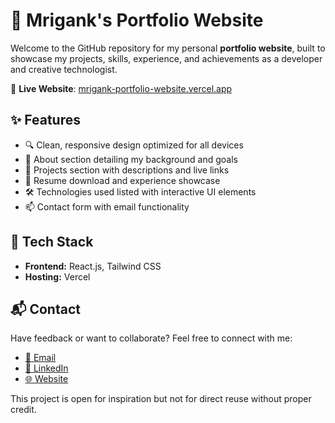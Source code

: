 # 💼 Mrigank's Portfolio Website

Welcome to the GitHub repository for my personal **portfolio website**, built to showcase my projects, skills, experience, and achievements as a developer and creative technologist.

🔗 **Live Website**: [mrigank-portfolio-website.vercel.app](https://mrigank-portfolio-website.vercel.app/)

## ✨ Features

- 🔍 Clean, responsive design optimized for all devices
- 🧠 About section detailing my background and goals
- 💼 Projects section with descriptions and live links
- 📄 Resume download and experience showcase
- 🛠️ Technologies used listed with interactive UI elements
- 📫 Contact form with email functionality

## 🚀 Tech Stack

- **Frontend:** React.js, Tailwind CSS
- **Hosting:** Vercel

## 📬 Contact

Have feedback or want to collaborate? Feel free to connect with me:

* [📧 Email](mailto:your.email@example.com)
* [💼 LinkedIn](https://www.linkedin.com/in/mrigank-singh-1899bb31b)
* [🌐 Website](https://mrigank-portfolio-website.vercel.app/)

This project is open for inspiration but not for direct reuse without proper credit.
